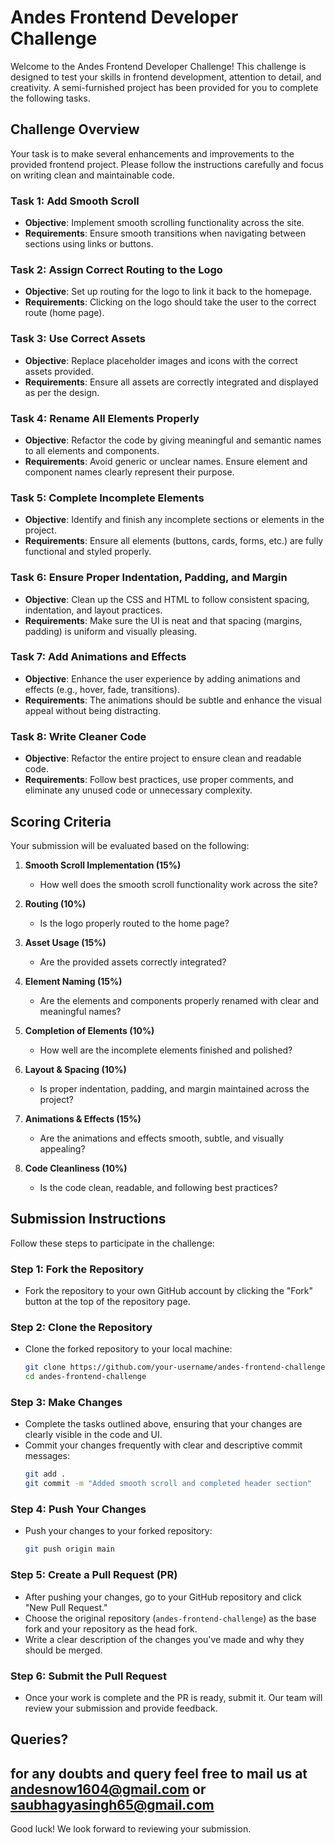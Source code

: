 
# Andes Frontend Developer Challenge

Welcome to the Andes Frontend Developer Challenge! This challenge is designed to test your skills in frontend development, attention to detail, and creativity. A semi-furnished project has been provided for you to complete the following tasks.

## Challenge Overview

Your task is to make several enhancements and improvements to the provided frontend project. Please follow the instructions carefully and focus on writing clean and maintainable code.

### Task 1: Add Smooth Scroll
- **Objective**: Implement smooth scrolling functionality across the site.
- **Requirements**: Ensure smooth transitions when navigating between sections using links or buttons.

### Task 2: Assign Correct Routing to the Logo
- **Objective**: Set up routing for the logo to link it back to the homepage.
- **Requirements**: Clicking on the logo should take the user to the correct route (home page).

### Task 3: Use Correct Assets
- **Objective**: Replace placeholder images and icons with the correct assets provided.
- **Requirements**: Ensure all assets are correctly integrated and displayed as per the design.

### Task 4: Rename All Elements Properly
- **Objective**: Refactor the code by giving meaningful and semantic names to all elements and components.
- **Requirements**: Avoid generic or unclear names. Ensure element and component names clearly represent their purpose.

### Task 5: Complete Incomplete Elements
- **Objective**: Identify and finish any incomplete sections or elements in the project.
- **Requirements**: Ensure all elements (buttons, cards, forms, etc.) are fully functional and styled properly.

### Task 6: Ensure Proper Indentation, Padding, and Margin
- **Objective**: Clean up the CSS and HTML to follow consistent spacing, indentation, and layout practices.
- **Requirements**: Make sure the UI is neat and that spacing (margins, padding) is uniform and visually pleasing.

### Task 7: Add Animations and Effects
- **Objective**: Enhance the user experience by adding animations and effects (e.g., hover, fade, transitions).
- **Requirements**: The animations should be subtle and enhance the visual appeal without being distracting.

### Task 8: Write Cleaner Code
- **Objective**: Refactor the entire project to ensure clean and readable code.
- **Requirements**: Follow best practices, use proper comments, and eliminate any unused code or unnecessary complexity.

## Scoring Criteria

Your submission will be evaluated based on the following:

1. **Smooth Scroll Implementation (15%)**
   - How well does the smooth scroll functionality work across the site?

2. **Routing (10%)**
   - Is the logo properly routed to the home page?

3. **Asset Usage (15%)**
   - Are the provided assets correctly integrated?

4. **Element Naming (15%)**
   - Are the elements and components properly renamed with clear and meaningful names?

5. **Completion of Elements (10%)**
   - How well are the incomplete elements finished and polished?

6. **Layout & Spacing (10%)**
   - Is proper indentation, padding, and margin maintained across the project?

7. **Animations & Effects (15%)**
   - Are the animations and effects smooth, subtle, and visually appealing?

8. **Code Cleanliness (10%)**
   - Is the code clean, readable, and following best practices?

## Submission Instructions

Follow these steps to participate in the challenge:

### Step 1: Fork the Repository
- Fork the repository to your own GitHub account by clicking the "Fork" button at the top of the repository page.

### Step 2: Clone the Repository
- Clone the forked repository to your local machine:
  ```bash
  git clone https://github.com/your-username/andes-frontend-challenge.git
  cd andes-frontend-challenge
  ```

### Step 3: Make Changes
- Complete the tasks outlined above, ensuring that your changes are clearly visible in the code and UI.
- Commit your changes frequently with clear and descriptive commit messages:
  ```bash
  git add .
  git commit -m "Added smooth scroll and completed header section"
  ```

### Step 4: Push Your Changes
- Push your changes to your forked repository:
  ```bash
  git push origin main
  ```

### Step 5: Create a Pull Request (PR)
- After pushing your changes, go to your GitHub repository and click "New Pull Request."
- Choose the original repository (`andes-frontend-challenge`) as the base fork and your repository as the head fork.
- Write a clear description of the changes you've made and why they should be merged.

### Step 6: Submit the Pull Request
- Once your work is complete and the PR is ready, submit it. Our team will review your submission and provide feedback.

## Queries?
for any doubts and query feel free to mail us at andesnow1604@gmail.com or saubhagyasingh65@gmail.com
---

Good luck! We look forward to reviewing your submission.
